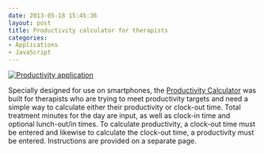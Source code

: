 ```yaml
---
date: 2013-05-18 15:45:36
layout: post
title: Productivity calculator for therapists
categories:
- Applications
- JavaScript
---
```


[![Productivity application]({{site.url}}/images/productivity.png)](http://janmilosh.com/productivity)

Specially designed for use on smartphones, the [Productivity Calculator](http://janmilosh.com/productivity) was built for therapists who are trying to meet productivity targets and need a simple way to calculate either their productivity or clock-out time. Total treatment minutes for the day are input, as well as clock-in time and optional lunch-out/in times. To calculate productivity, a clock-out time must be entered and likewise to calculate the clock-out time, a productivity must be entered. Instructions are provided on a separate page.

